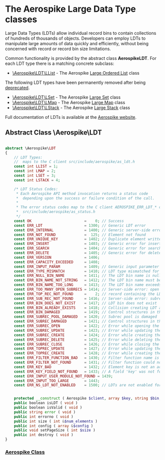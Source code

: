 
# The Aerospike Large Data Type classes
Large Data Types (LDTs) allow individual record bins to contain collections of
hundreds of thousands of objects.  Developers can employ LDTs to manipulate
large amounts of data quickly and efficiently, without being concerned with
record or record bin size limitations.

Common functionality is provided by the abstract class **AerospikeLDT**.
For each LDT type there is a matching concrete subclass:

* [\Aerospike\LDT\LList](aerospike_llist.md) - The Aerospike [Large Ordered List](http://www.aerospike.com/docs/guide/llist.html) class

The following LDT types have been permanently removed after being [deprecated](https://discuss.aerospike.com/t/aerospike-server-ce-3-5-2-february-13-2015/975).
* [\Aerospike\LDT\LSet](aerospike_lset.md) - The Aerospike [Large Set](http://www.aerospike.com/docs/guide/lset.html) class
* [\Aerospike\LDT\LMap](aerospike_lmap.md) - The Aerospike [Large Map](http://www.aerospike.com/docs/guide/lmap.html) class
* [\Aerospike\LDT\LStack](aerospike_lstack.md) - The Aerospike [Large Stack](http://www.aerospike.com/docs/guide/lstack.html) class

Full documentation of LDTs is available at the [Aerospike website](http://www.aerospike.com/docs/guide/ldt.html).

## Abstract Class \Aerospike\LDT

```php

abstract \Aerospike\LDT
{
    // LDT Types:
    //  maps to the C client src/include/aerospike/as_ldt.h
    const int LLIST = 1;
    const int LMAP = 2;
    const int LSET = 3;
    const int LSTACK = 4;

    /* LDT Status Codes:
     * Each Aerospike API method invocation returns a status code
     *  depending upon the success or failure condition of the call.
     *
     * The error status codes map to the C client AEROSPIKE_ERR_LDT_* codes
     *  src/include/aerospike/as_status.h
     */
    const OK                        =    0; // Success
    const ERR_LDT                   = 1300; // Generic LDT error
    const ERR_INTERNAL              = 1400; // Generic server-side error
    const ERR_NOT_FOUND             =  125; // Element not found
    const ERR_UNIQUE_KEY            = 1402; // Duplicate element written when 'unique key' set
    const ERR_INSERT                = 1403; // Generic error for insertion op
    const ERR_SEARCH                = 1404; // Generic error for search op
    const ERR_DELETE                = 1405; // Generic error for delete op
    const ERR_VERSION               = 1406;
    const ERR_CAPACITY_EXCEEDED     = 1408;
    const ERR_INPUT_PARAM           = 1409; // Generic input parameter error
    const ERR_TYPE_MISMATCH         = 1410; // LDT type mismatched for the bin
    const ERR_NULL_BIN_NAME         = 1411; // The LDT bin name is null
    const ERR_BIN_NAME_NOT_STRING   = 1412; // The LDT bin name must be a string
    const ERR_BIN_NAME_TOO_LONG     = 1413; // The LDT bin name exceeds 14 chars
    const ERR_TOO_MANY_OPEN_SUBRECS = 1414; // Server-side error: open subrecs
    const ERR_TOP_REC_NOT_FOUND     =    2; // record containing the LDT not found
    const ERR_SUB_REC_NOT_FOUND     = 1416; // Server-side error: subrec not found
    const ERR_BIN_DOES_NOT_EXIST    = 1417; // LDT bin does not exist
    const ERR_BIN_ALREADY_EXISTS    = 1418; // Collision creating LDT at bin
    const ERR_BIN_DAMAGED           = 1419; // Control structures in the top record are damaged
    const ERR_SUBREC_POOL_DAMAGED   = 1420; // Subrec pool is damaged
    const ERR_SUBREC_DAMAGED        = 1421; // Control structures in the sub record are damaged
    const ERR_SUBREC_OPEN           = 1422; // Error while opening the sub record
    const ERR_SUBREC_UPDATE         = 1423; // Error while updating the sub record
    const ERR_SUBREC_CREATE         = 1424; // Error while creating the sub record
    const ERR_SUBREC_DELETE         = 1425; // Error while deleting the sub record
    const ERR_SUBREC_CLOSE          = 1426; // Error while closing the sub record
    const ERR_TOPREC_UPDATE         = 1427; // Error while updating the top record
    const ERR_TOPREC_CREATE         = 1428; // Error while creating the top record
    const ERR_FILTER_FUNCTION_BAD   = 1430; // Filter function name is invalid
    const ERR_FILTER_NOT_FOUND      = 1431; // Filter function could not be found
    const ERR_KEY_BAD               = 1432; // Element key is not an acceptable type
    const ERR_KEY_FIELD_NOT_FOUND   = 1433; // A field 'key' was not found in the complex type
    const ERR_INPUT_USER_MODULE_NOT_FOUND = 1439;
    const ERR_INPUT_TOO_LARGE       = 1443;
    const ERR_NS_LDT_NOT_ENABLED    = 1500; // LDTs are not enabled for the given namespace


    protected __construct ( Aerospike $client, array $key, string $bin, int $type )
    public boolean isLDT ( void )
    public boolean isValid ( void )
    public string error ( void )
    public int errorno ( void )
    public int size ( int &$num_elements )
    public int config ( array &$config )
    public void setPageSize ( int $size )
    public int destroy ( void )
}
```

### [Aerospike Class](aerospike.md)
